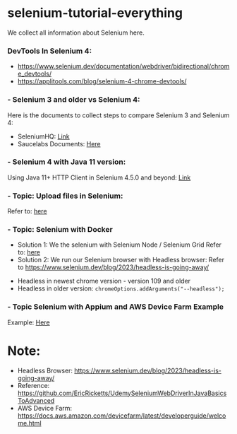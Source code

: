 # selenium-tutorial-everything
We collect all information about Selenium here.
### DevTools In Selenium 4:
- https://www.selenium.dev/documentation/webdriver/bidirectional/chrome_devtools/
- https://applitools.com/blog/selenium-4-chrome-devtools/

### - Selenium 3 and older vs Selenium 4:
Here is the documents to collect steps to compare Selenium 3 and Selenium 4: 
- SeleniumHQ: [Link](https://www.selenium.dev/documentation/webdriver/getting_started/upgrade_to_selenium_4/)
- Saucelabs Documents: [Here](https://saucelabs.com/resources/blog/how-to-upgrade-to-selenium-4)

### - Selenium 4 with Java 11 version:
Using Java 11+ HTTP Client in Selenium 4.5.0 and beyond: [Link](https://www.selenium.dev/blog/2022/using-java11-httpclient/)

### - Topic: Upload files in Selenium: 
Refer to: [here](https://github.com/josdoaitran/upload-webDriver-tutorial)

### - Topic: Selenium with Docker
- Solution 1: We the selenium with Selenium Node / Selenium Grid
Refer to: [here](selenium-with-docker/readme.md)
- Solution 2: We run our Selenium browser with Headless browser:
Refer to https://www.selenium.dev/blog/2023/headless-is-going-away/
+ Headless in newest chrome version - version 109 and older
+ Headless in older version:   `chromeOptions.addArguments("--headless");`

### - Topic Selenium with Appium and AWS Device Farm Example
Example: [Here](./java-selenium-appium-device-farm/Readme.md)

# Note: 
- Headless Browser: https://www.selenium.dev/blog/2023/headless-is-going-away/
- Reference: https://github.com/EricRicketts/UdemySeleniumWebDriverInJavaBasicsToAdvanced
- AWS Device Farm: https://docs.aws.amazon.com/devicefarm/latest/developerguide/welcome.html
